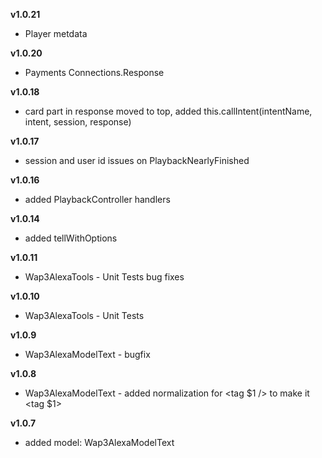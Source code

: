 **v1.0.21**
- Player metdata


**v1.0.20**
- Payments Connections.Response



**v1.0.18**
- card part in response moved to top, added this.callIntent(intentName, intent, session, response)


**v1.0.17**
- session and user id issues on PlaybackNearlyFinished

**v1.0.16**
- added PlaybackController handlers



**v1.0.14**
- added tellWithOptions


**v1.0.11**
- Wap3AlexaTools - Unit Tests bug fixes

**v1.0.10**
- Wap3AlexaTools - Unit Tests

**v1.0.9**
- Wap3AlexaModelText - bugfix

**v1.0.8**
- Wap3AlexaModelText - added normalization for <tag $1 /> to make it <tag $1></tag>

**v1.0.7**
- added model: Wap3AlexaModelText